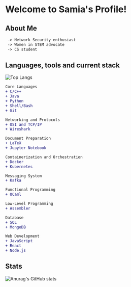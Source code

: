 #  Welcome to Samia's Profile! 

##  About Me 

```diff
 -> Network Security enthusiast
 -> Women in STEM advocate
 -> CS student
```

##  Languages, tools and current stack 

![Top Langs](https://github-readme-stats.vercel.app/api/top-langs/?username=tkqdldk&hide_progress=true)
```diff
Core Languages
+ C/C++
+ Java
+ Python 
+ Shell/Bash
+ Git

Networking and Protocols
+ OSI and TCP/IP
+ Wireshark

Document Preparation
+ LaTeX
+ Jupyter Notebook

Containerization and Orchestration
+ Docker
+ Kubernetes

Messaging System
+ Kafka

Functional Programming
+ OCaml

Low-Level Programming
+ Assembler

Database
+ SQL
+ MongoDB

Web Development
+ JavaScript
+ React
+ Node.js
```

##  Stats 

![Anurag's GitHub stats](https://github-readme-stats.vercel.app/api?username=tkqdldk&show_icons=true&theme=cobalt)


